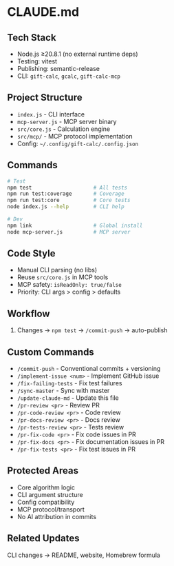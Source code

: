 # CLAUDE.md

## Tech Stack
- Node.js ≥20.8.1 (no external runtime deps)
- Testing: vitest
- Publishing: semantic-release  
- CLI: `gift-calc`, `gcalc`, `gift-calc-mcp`

## Project Structure
- `index.js` - CLI interface
- `mcp-server.js` - MCP server binary
- `src/core.js` - Calculation engine
- `src/mcp/` - MCP protocol implementation
- Config: `~/.config/gift-calc/.config.json`

## Commands
```bash
# Test
npm test                    # All tests
npm run test:coverage       # Coverage
npm run test:core           # Core tests
node index.js --help        # CLI help

# Dev
npm link                    # Global install
node mcp-server.js          # MCP server
```

## Code Style
- Manual CLI parsing (no libs)
- Reuse `src/core.js` in MCP tools
- MCP safety: `isReadOnly: true/false`
- Priority: CLI args > config > defaults

## Workflow
1. Changes → `npm test` → `/commit-push` → auto-publish

## Custom Commands
- `/commit-push` - Conventional commits + versioning
- `/implement-issue <num>` - Implement GitHub issue
- `/fix-failing-tests` - Fix test failures
- `/sync-master` - Sync with master
- `/update-claude-md` - Update this file
- `/pr-review <pr>` - Review PR
- `/pr-code-review <pr>` - Code review
- `/pr-docs-review <pr>` - Docs review
- `/pr-tests-review <pr>` - Tests review
- `/pr-fix-code <pr>` - Fix code issues in PR
- `/pr-fix-docs <pr>` - Fix documentation issues in PR
- `/pr-fix-tests <pr>` - Fix test issues in PR

## Protected Areas
- Core algorithm logic
- CLI argument structure  
- Config compatibility
- MCP protocol/transport
- No AI attribution in commits

## Related Updates
CLI changes → README, website, Homebrew formula